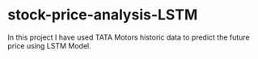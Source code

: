 # stock-price-analysis-LSTM
In this project I have used TATA Motors historic data to predict the future price using LSTM Model.
